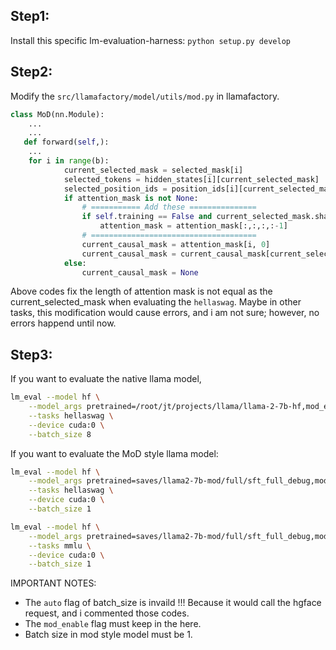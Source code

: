 ## Step1:
Install this specific lm-evaluation-harness:
`python setup.py develop`

## Step2:
Modify the `src/llamafactory/model/utils/mod.py` in llamafactory.

```python
class MoD(nn.Module):
    ...
    ...
   def forward(self,):
    ...
    for i in range(b):
            current_selected_mask = selected_mask[i]
            selected_tokens = hidden_states[i][current_selected_mask]
            selected_position_ids = position_ids[i][current_selected_mask].unsqueeze(0)
            if attention_mask is not None:
                # =========== Add these ===============
                if self.training == False and current_selected_mask.shape[0] != attention_mask.shape[-1]:
                    attention_mask = attention_mask[:,:,:,:-1]
                # =====================================
                current_causal_mask = attention_mask[i, 0]
                current_causal_mask = current_causal_mask[current_selected_mask][:, current_selected_mask].unsqueeze(0).unsqueeze(0) #first if for the one second is for the bs
            else:
                current_causal_mask = None
```
Above codes fix the length of attention mask is not equal as the current_selected_mask when evaluating the `hellaswag`.
Maybe in other tasks, this modification would cause errors, and i am not sure; however, no errors happend until now.

## Step3:

If you want to evaluate the native llama model,
```bash
lm_eval --model hf \
    --model_args pretrained=/root/jt/projects/llama/llama-2-7b-hf,mod_enable=False \
    --tasks hellaswag \
    --device cuda:0 \
    --batch_size 8
```

If you want to evaluate the MoD style llama model:
```bash
lm_eval --model hf \
    --model_args pretrained=saves/llama2-7b-mod/full/sft_full_debug,mod_enable=True \
    --tasks hellaswag \
    --device cuda:0 \
    --batch_size 1

lm_eval --model hf \
    --model_args pretrained=saves/llama2-7b-mod/full/sft_full_debug,mod_enable=True \
    --tasks mmlu \
    --device cuda:0 \
    --batch_size 1
```

IMPORTANT NOTES:
- The `auto` flag of batch_size is invaild !!! Because it would call the hgface request, and i commented those codes.
- The `mod_enable` flag must keep in the here.
- Batch size in mod style model must be 1.

